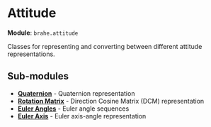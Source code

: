 # Attitude

**Module**: `brahe.attitude`

Classes for representing and converting between different attitude representations.

## Sub-modules

- **[Quaternion](quaternion.md)** - Quaternion representation
- **[Rotation Matrix](rotation_matrix.md)** - Direction Cosine Matrix (DCM) representation
- **[Euler Angles](euler_angles.md)** - Euler angle sequences
- **[Euler Axis](euler_axis.md)** - Euler axis-angle representation
